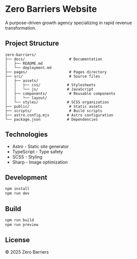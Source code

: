 # Zero Barriers Website

A purpose-driven growth agency specializing in rapid revenue transformation.

## Project Structure

```
zero-barriers/
├── docs/                    # Documentation
│   ├── README.md
│   └── deployment.md
├── pages/                   # Pages directory
├── src/                     # Source files
│   ├── assets/
│   │   ├── css/            # Stylesheets
│   │   └── js/             # JavaScript
│   ├── components/          # Reusable components
│   │   └── layout/
│   └── styles/             # SCSS organization
├── public/                  # Static assets
├── scripts/                 # Build scripts
├── astro.config.mjs        # Astro configuration
└── package.json            # Dependencies
```

## Technologies

- Astro - Static site generator
- TypeScript - Type safety
- SCSS - Styling
- Sharp - Image optimization

## Development

```bash
npm install
npm run dev
```

## Build

```bash
npm run build
npm run preview
```

## License

© 2025 Zero Barriers

